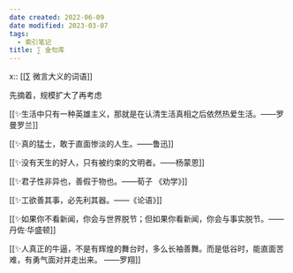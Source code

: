 ```yaml
---
date created: 2022-06-09
date modified: 2023-03-07
tags:
  - 索引笔记
title: ∑ 金句库
---
```


x:: [[∑ 微言大义的词语]]

先摘着，规模扩大了再考虑

[[✨生活中只有一种英雄主义，那就是在认清生活真相之后依然热爱生活。——罗曼罗兰]]

[[✨真的猛士，敢于直面惨淡的人生。——鲁迅]]

[[✨没有天生的好人，只有被约束的文明者。——杨蒙恩]]

[[✨君子性非异也，善假于物也。——荀子 《劝学》]]

[[✨工欲善其事，必先利其器。——《论语》]]

[[✨如果你不看新闻，你会与世界脱节；但如果你看新闻，你会与事实脱节。——丹佐·华盛顿]]

[[✨人真正的牛逼，不是有辉煌的舞台时，多么长袖善舞。而是低谷时，能直面苦难，有勇气面对并走出来。 ——罗翔]]
